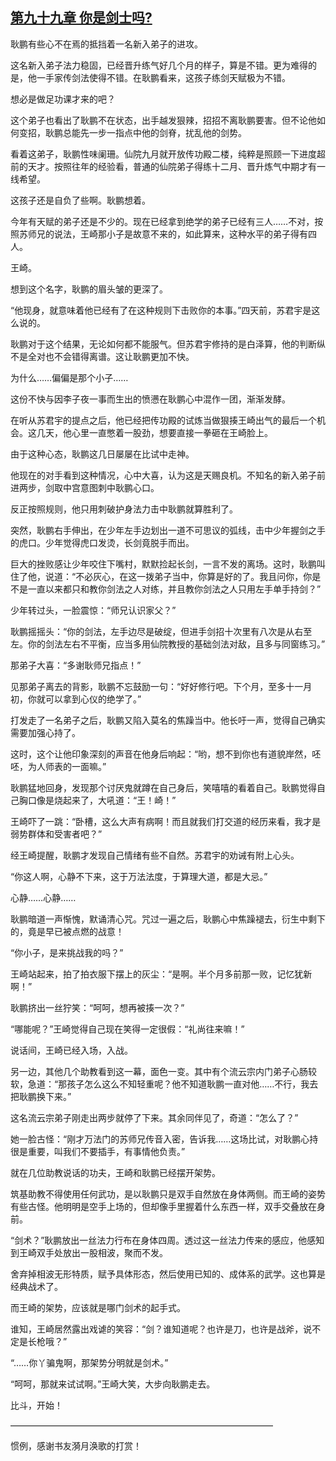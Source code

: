 ## [第九十九章 你是剑士吗?](https://www.xxbiquge.com/11_11207/5463522.html)


  耿鹏有些心不在焉的抵挡着一名新入弟子的进攻。

  这名新入弟子法力稳固，已经晋升练气好几个月的样子，算是不错。更为难得的是，他一手家传剑法使得不错。在耿鹏看来，这孩子练剑天赋极为不错。

  想必是做足功课才来的吧？

  这个弟子也看出了耿鹏不在状态，出手越发狠辣，招招不离耿鹏要害。但不论他如何变招，耿鹏总能先一步一指点中他的剑脊，扰乱他的剑势。

  看着这弟子，耿鹏性味阑珊。仙院九月就开放传功殿二楼，纯粹是照顾一下进度超前的天才。按照往年的经验看，普通的仙院弟子得练十二月、晋升炼气中期才有一线希望。

  这孩子还是自负了些啊。耿鹏想着。

  今年有天赋的弟子还是不少的。现在已经拿到绝学的弟子已经有三人……不对，按照苏师兄的说法，王崎那小子是故意不来的，如此算来，这种水平的弟子得有四人。

  王崎。

  想到这个名字，耿鹏的眉头皱的更深了。

  “他现身，就意味着他已经有了在这种规则下击败你的本事。”四天前，苏君宇是这么说的。

  耿鹏对于这个结果，无论如何都不能服气。但苏君宇修持的是白泽算，他的判断纵不是全对也不会错得离谱。这让耿鹏更加不快。

  为什么……偏偏是那个小子……

  这份不快与因李子夜一事而生出的愤懑在耿鹏心中混作一团，渐渐发酵。

  在听从苏君宇的提点之后，他已经把传功殿的试炼当做狠揍王崎出气的最后一个机会。这几天，他心里一直憋着一股劲，想要直接一拳砸在王崎脸上。

  由于这种心态，耿鹏这几日屡屡在比试中走神。

  他现在的对手看到这种情况，心中大喜，认为这是天赐良机。不知名的新入弟子前进两步，剑取中宫意图刺中耿鹏心口。

  反正按照规则，他只用刺破护身法力击中耿鹏就算胜利了。

  突然，耿鹏右手伸出，在少年左手边划出一道不可思议的弧线，击中少年握剑之手的虎口。少年觉得虎口发烫，长剑竟脱手而出。

  巨大的挫败感让少年咬住下嘴村，默默捡起长剑，一言不发的离场。这时，耿鹏叫住了他，说道：“不必灰心，在这一拨弟子当中，你算是好的了。我且问你，你是不是一直以来都只和教你剑法之人对练，并且教你剑法之人只用左手单手持剑？”

  少年转过头，一脸震惊：“师兄认识家父？”

  耿鹏摇摇头：“你的剑法，左手边尽是破绽，但进手剑招十次里有八次是从右至左。你的剑法左右不平衡，应当多用仙院教授的基础剑法对敌，且多与同窗练习。”

  那弟子大喜：“多谢耿师兄指点！”

  见那弟子离去的背影，耿鹏不忘鼓励一句：“好好修行吧。下个月，至多十一月初，你就可以拿到心仪的绝学了。”

  打发走了一名弟子之后，耿鹏又陷入莫名的焦躁当中。他长吁一声，觉得自己确实需要加强心持了。

  这时，这个让他印象深刻的声音在他身后响起：“哟，想不到你也有道貌岸然，呸呸，为人师表的一面嘛。”

  耿鹏猛地回身，发现那个讨厌鬼就蹲在自己身后，笑嘻嘻的看着自己。耿鹏觉得自己胸口像是烧起来了，大吼道：“王！崎！”

  王崎吓了一跳：“卧槽，这么大声有病啊！而且就我们打交道的经历来看，我才是弱势群体和受害者吧？”

  经王崎提醒，耿鹏才发现自己情绪有些不自然。苏君宇的劝诫有附上心头。

  “你这人啊，心静不下来，这于万法法度，于算理大道，都是大忌。”

  心静……心静……

  耿鹏暗道一声惭愧，默诵清心咒。咒过一遍之后，耿鹏心中焦躁褪去，衍生中剩下的，竟是早已被点燃的战意！

  “你小子，是来挑战我的吗？”

  王崎站起来，拍了拍衣服下摆上的灰尘：“是啊。半个月多前那一败，记忆犹新啊！”

  耿鹏挤出一丝狞笑：“呵呵，想再被揍一次？”

  “哪能呢？”王崎觉得自己现在笑得一定很假：“礼尚往来嘛！”

  说话间，王崎已经入场，入战。

  另一边，其他几个助教看到这一幕，面色一变。其中有个流云宗内门弟子心肠较软，急道：“那孩子怎么这么不知轻重呢？他不知道耿鹏一直对他……不行，我去把耿鹏换下来。”

  这名流云宗弟子刚走出两步就停了下来。其余同伴见了，奇道：“怎么了？”

  她一脸古怪：“刚才万法门的苏师兄传音入密，告诉我……这场比试，对耿鹏心持很是重要，叫我们不要插手，有事情他负责。”

  就在几位助教说话的功夫，王崎和耿鹏已经摆开架势。

  筑基助教不得使用任何武功，是以耿鹏只是双手自然放在身体两侧。而王崎的姿势有些古怪。他明明是空手上场的，但却像手里握着什么东西一样，双手交叠放在身前。

  “剑术？”耿鹏放出一丝法力行布在身体四周。透过这一丝法力传来的感应，他感知到王崎双手处放出一股相波，聚而不发。

  舍弃掉相波无形特质，赋予具体形态，然后使用已知的、成体系的武学。这也算是经典战术了。

  而王崎的架势，应该就是哪门剑术的起手式。

  谁知，王崎居然露出戏谑的笑容：“剑？谁知道呢？也许是刀，也许是战斧，说不定是长枪哦？”

  “……你丫骗鬼啊，那架势分明就是剑术。”

  “呵呵，那就来试试啊。”王崎大笑，大步向耿鹏走去。

  比斗，开始！

  ——————————————————————————————

  惯例，感谢书友漪月涣歌的打赏！

  
